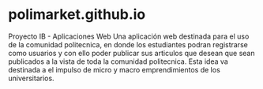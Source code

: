 # polimarket.github.io
Proyecto IB - Aplicaciones Web
Una aplicación web destinada para el uso de la comunidad politecnica, en donde los estudiantes podran registrarse como usuarios
y con ello poder publicar sus articulos que desean que sean publicados a la vista de toda la comunidad politecnica.
Esta idea va destinada a el impulso de micro y macro emprendimientos de los universitarios.
